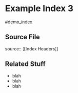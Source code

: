 # Example Index 3
#demo_index

## Source File
source:: [[Index Headers]]

## Related Stuff
* blah
* blah
* blah